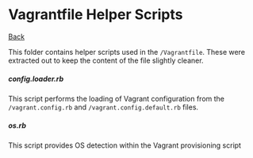 # Vagrantfile Helper Scripts

[Back](../README.MD)

This folder contains helper scripts used in the `/Vagrantfile`. These were extracted
out to keep the content of the file slightly cleaner.

##### config.loader.rb

This script performs the loading of Vagrant configuration from the `/vagrant.config.rb`
and `/vagrant.config.default.rb` files.

##### os.rb

This script provides OS detection within the Vagrant provisioning script
